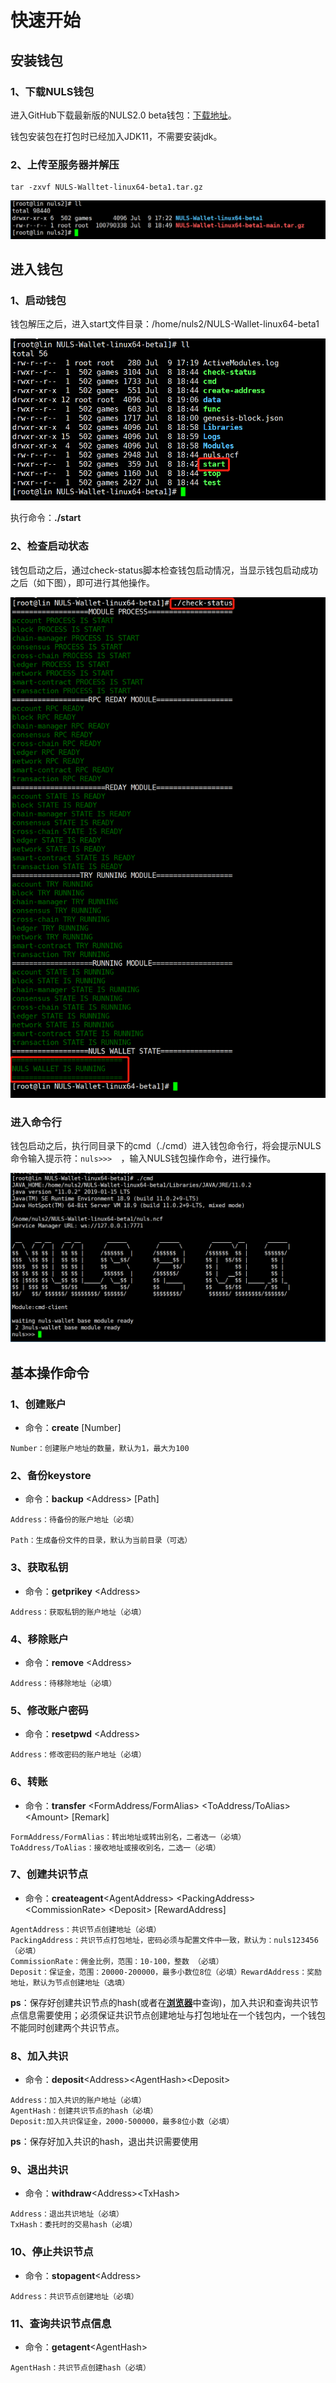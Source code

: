 # 快速开始

## 安装钱包

### 1、下载NULS钱包

进入GitHub下载最新版的NULS2.0 beta钱包：[下载地址](https://github.com/nuls-io/nuls-v2/releases)。

钱包安装包在打包时已经加入JDK11，不需要安装jdk。

### 2、上传至服务器并解压

```
tar -zxvf NULS-Walltet-linux64-beta1.tar.gz
```

![20190327144549](./nodeWalletGuide/20190327144549.png)

## 进入钱包

### 1、启动钱包

钱包解压之后，进入start文件目录：/home/nuls2/NULS-Wallet-linux64-beta1

![20190327150757](./nodeWalletGuide/20190327150757.png)

执行命令：**./start**

### 2、检查启动状态

钱包启动之后，通过check-status脚本检查钱包启动情况，当显示钱包启动成功之后（如下图），即可进行其他操作。

![20190709172800](./nodeWalletGuide/20190709172800.png)

### 进入命令行

钱包启动之后，执行同目录下的cmd（./cmd）进入钱包命令行，将会提示NULS命令输入提示符：`nuls>>>  `，输入NULS钱包操作命令，进行操作。

![20190327223858](./nodeWalletGuide/20190327223858.png)

## 基本操作命令

### 1、创建账户

- 命令：**create** [Number]

```
Number：创建账户地址的数量，默认为1，最大为100
```
### 2、备份keystore

- 命令：**backup** &lt;Address&gt;  [Path]

```
Address：待备份的账户地址（必填）

Path：生成备份文件的目录，默认为当前目录（可选）
```

### 3、获取私钥

- 命令：**getprikey** &lt;Address&gt;

```
Address：获取私钥的账户地址（必填）
```

### 4、移除账户

- 命令：**remove** &lt;Address&gt;

```
Address：待移除地址（必填）
```

### 5、修改账户密码

- 命令：**resetpwd** &lt;Address&gt;

```
Address：修改密码的账户地址（必填）
```

### 6、转账

- 命令：**transfer** &lt;FormAddress/FormAlias&gt; &lt;ToAddress/ToAlias&gt; &lt;Amount&gt; [Remark]

```
FormAddress/FormAlias：转出地址或转出别名，二者选一（必填）
ToAddress/ToAlias：接收地址或接收别名，二选一（必填）
```

### 7、创建共识节点

- 命令：**createagent**&lt;AgentAddress&gt; &lt;PackingAddress&gt; &lt;CommissionRate&gt; &lt;Deposit&gt; [RewardAddress]

```
AgentAddress：共识节点创建地址（必填）
PackingAddress：共识节点打包地址，密码必须与配置文件中一致，默认为：nuls123456（必填）
CommissionRate：佣金比例，范围：10-100，整数 （必填）
Deposit：保证金，范围：20000-200000，最多小数位8位（必填）RewardAddress：奖励地址，默认为节点创建地址（选填）
```

**ps**：保存好创建共识节点的hash(或者在[**浏览器**](http://alpha.nulscan.io)中查询)，加入共识和查询共识节点信息需要使用；必须保证共识节点创建地址与打包地址在一个钱包内，一个钱包不能同时创建两个共识节点。

### 8、加入共识

- 命令：**deposit**&lt;Address&gt;&lt;AgentHash&gt;&lt;Deposit&gt;

```
Address：加入共识的账户地址（必填）
AgentHash：创建共识节点的hash（必填）
Deposit:加入共识保证金，2000-500000，最多8位小数（必填）
```

**ps**：保存好加入共识的hash，退出共识需要使用

### 9、退出共识

- 命令：**withdraw**&lt;Address&gt;&lt;TxHash&gt;

```
Address：退出共识地址（必填）
TxHash：委托时的交易hash（必填）
```

### 10、停止共识节点

- 命令：**stopagent**&lt;Address&gt;

```
Address：共识节点创建地址（必填）
```

### 11、查询共识节点信息

- 命令：**getagent**&lt;AgentHash&gt; 

```
AgentHash：共识节点创建hash（必填）
```